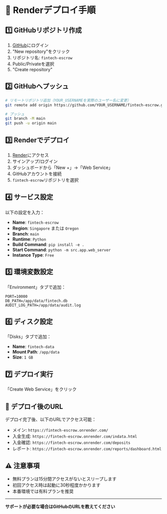# 🚀 Renderデプロイ手順

## 1️⃣ GitHubリポジトリ作成

1. [GitHub](https://github.com)にログイン
2. "New repository"をクリック
3. リポジトリ名: `fintech-escrow`
4. Public/Privateを選択
5. "Create repository"

## 2️⃣ GitHubへプッシュ

```bash
# リモートリポジトリ追加（YOUR_USERNAMEを実際のユーザー名に変更）
git remote add origin https://github.com/YOUR_USERNAME/fintech-escrow.git

# プッシュ
git branch -M main
git push -u origin main
```

## 3️⃣ Renderでデプロイ

1. [Render](https://render.com)にアクセス
2. サインアップ/ログイン
3. ダッシュボードから「New +」→「Web Service」
4. GitHubアカウントを接続
5. `fintech-escrow`リポジトリを選択

## 4️⃣ サービス設定

以下の設定を入力：

- **Name**: `fintech-escrow`
- **Region**: `Singapore` または `Oregon`
- **Branch**: `main`
- **Runtime**: `Python`
- **Build Command**: `pip install -e .`
- **Start Command**: `python -m src.app.web_server`
- **Instance Type**: `Free`

## 5️⃣ 環境変数設定

「Environment」タブで追加：

```
PORT=10000
DB_PATH=/app/data/fintech.db
AUDIT_LOG_PATH=/app/data/audit.log
```

## 6️⃣ ディスク設定

「Disks」タブで追加：
- **Name**: `fintech-data`
- **Mount Path**: `/app/data`
- **Size**: `1 GB`

## 7️⃣ デプロイ実行

「Create Web Service」をクリック

## 📌 デプロイ後のURL

デプロイ完了後、以下のURLでアクセス可能：

- メイン: `https://fintech-escrow.onrender.com/`
- 入金生成: `https://fintech-escrow.onrender.com/indata.html`
- 入金確認: `https://fintech-escrow.onrender.com/deposits`
- レポート: `https://fintech-escrow.onrender.com/reports/dashboard.html`

## ⚠️ 注意事項

- 無料プランは15分間アクセスがないとスリープします
- 初回アクセス時は起動に30秒程度かかります
- 本番環境では有料プランを推奨

---

**サポートが必要な場合はGitHubのURLを教えてください**